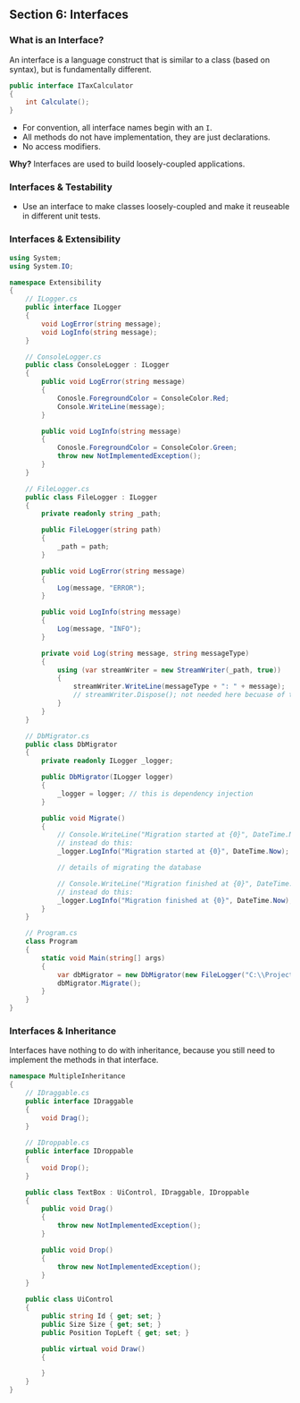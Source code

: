 ## **Section 6: Interfaces**

### **What is an Interface?**

An interface is a language construct that is similar to a class (based on syntax), but is fundamentally different.
```csharp
public interface ITaxCalculator
{
    int Calculate();
}
```
* For convention, all interface names begin with an `I`.
* All methods do not have implementation, they are just declarations.
* No access modifiers.

**Why?**
Interfaces are used to build loosely-coupled applications.

### **Interfaces & Testability**
* Use an interface to make classes loosely-coupled and make it reuseable in different unit tests.

### **Interfaces & Extensibility**
```csharp
using System;
using System.IO;

namespace Extensibility
{
    // ILogger.cs
    public interface ILogger
    {
        void LogError(string message);
        void LogInfo(string message);
    }

    // ConsoleLogger.cs
    public class ConsoleLogger : ILogger
    {
        public void LogError(string message)
        {
            Conosle.ForegroundColor = ConsoleColor.Red;
            Console.WriteLine(message);
        }

        public void LogInfo(string message)
        {
            Conosle.ForegroundColor = ConsoleColor.Green;
            throw new NotImplementedException();
        }
    }

    // FileLogger.cs
    public class FileLogger : ILogger
    {
        private readonly string _path;

        public FileLogger(string path)
        {
            _path = path;
        }

        public void LogError(string message)
        {
            Log(message, "ERROR");
        }

        public void LogInfo(string message)
        {
            Log(message, "INFO");
        }

        private void Log(string message, string messageType)
        {
            using (var streamWriter = new StreamWriter(_path, true))
            {
                streamWriter.WriteLine(messageType + ": " + message);
                // streamWriter.Dispose(); not needed here becuase of the using block
            }
        }
    }

    // DbMigrator.cs
    public class DbMigrator
    {
        private readonly ILogger _logger;

        public DbMigrator(ILogger logger)
        {
            _logger = logger; // this is dependency injection
        }

        public void Migrate()
        {
            // Console.WriteLine("Migration started at {0}", DateTime.Now);
            // instead do this:
            _logger.LogInfo("Migration started at {0}", DateTime.Now);

            // details of migrating the database

            // Console.WriteLine("Migration finished at {0}", DateTime.Now);
            // instead do this:
            _logger.LogInfo("Migration finished at {0}", DateTime.Now);
        }
    }

    // Program.cs 
    class Program
    {
        static void Main(string[] args)
        {
            var dbMigrator = new DbMigrator(new FileLogger("C:\\Projects\\log.txt"));
            dbMigrator.Migrate();
        }
    }
}
```

### **Interfaces & Inheritance**

Interfaces have nothing to do with inheritance, because you still need to implement the methods in that interface.

```csharp
namespace MultipleInheritance
{
    // IDraggable.cs
    public interface IDraggable
    {
        void Drag();
    }
    
    // IDroppable.cs
    public interface IDroppable
    {
        void Drop();
    }

    public class TextBox : UiControl, IDraggable, IDroppable
    {
        public void Drag()
        {
            throw new NotImplementedException();
        }

        public void Drop()
        {
            throw new NotImplementedException();
        }
    }

    public class UiControl
    {
        public string Id { get; set; }
        public Size Size { get; set; }
        public Position TopLeft { get; set; }

        public virtual void Draw()
        {

        }
    }
}
```